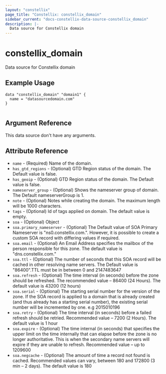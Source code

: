 ```yaml
---
layout: "constellix"
page_title: "Constellix: constellix_domain"
sidebar_current: "docs-constellix-data-source-constellix_domain"
description: |-
  Data source for Constellix domain
---
```


# constellix_domain #
Data source for Constellix domain

## Example Usage ##

```hcl
data "constellix_domain" "domain1" {
  name = "datasourcedomain.com"
}
 
```
## Argument Reference ##
This data source don't have any arguments.

## Attribute Reference
* `name` - (Required) Name of the domain.
* `has_gtd_regions` - (Optional) GTD Region status of the domain. The Default value is false.
* `has_geoip` - (Optional) GTD Region status of the domain. The Default value is false.
* `nameserver_group` - (Optional) Shows the nameserver group of domain. The Default nameserverGroup is 1.
* `note` - (Optional) Notes while creating the domain. The maximum length will be 1000 characters.
* `tags` - (Optional) Id of tags applied on domain. The default value is empty.
* `soa` - (Optional) Object
* `soa.primary_nameserver` - (Optional) The Default value of SOA Primary Nameserver is "ns0.constellix.com.". However, it is possible to create a custom SOA record with differing values if required.
* `soa.email` - (Optional) An Email Address specifies the mailbox of the person responsible for this zone. The default value is "dns.constellix.com."
* `soa.ttl` - (Optional) The number of seconds that this SOA record will be cached in other resolving name servers. The Default value is "86400".TTL must be in between 0 and 2147483647
* `soa.refresh` - (Optional) The time interval (in seconds) before the zone should be refreshed. The recommended value – 86400 (24 Hours). The default value is 43200 (12 hours)
* `soa.serial` - (Optional) The starting serial number for the version of the zone. If the SOA record is applied to a domain that is already created (and thus already has a starting serial number), the existing serial number will be incremented by one. e.g 2015010196
* `soa.retry` - (Optional) The time interval (in seconds) before a failed refresh should be retried. Recommended value – 7200 (2 Hours). The default value is 1 hour
* `soa.expire` - (Optional) The time internal (in seconds) that specifies the upper limit on the time internally that can elapse before the zone is no longer authoritative. This is when the secondary name servers will expire if they are unable to refresh. Recommended value – up to 1209600
* `soa.negcache` - (Optional) The amount of time a record not found is cached. Recommended values can vary, between 180 and 172800 (3 min – 2 days). The default value is 180